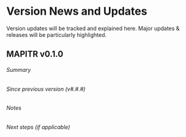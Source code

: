 # Version News and Updates

Version updates will be tracked and explained here. Major updates & releases will be particularly highlighted.

## MAPITR v0.1.0

###### Summary

###### Since previous version (v#.#.#)

###### Notes

###### Next steps (if applicable)



<!---
## bmass v#.#.#

###### Summary

###### Since previous version (v#.#.#)

###### Notes

###### Next steps (if applicable)
-->

